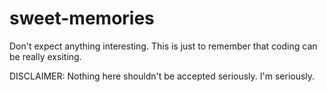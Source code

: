 # sweet-memories
Don't expect anything interesting. This is just to remember that coding can be really exsiting.

DISCLAIMER:
Nothing here shouldn't be accepted seriously. I'm seriously.
